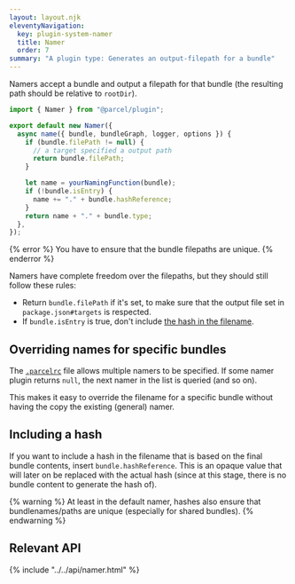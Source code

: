 ```yaml
---
layout: layout.njk
eleventyNavigation:
  key: plugin-system-namer
  title: Namer
  order: 7
summary: "A plugin type: Generates an output-filepath for a bundle"
---
```


Namers accept a bundle and output a filepath for that bundle (the resulting path should be relative to `rootDir`).

```js
import { Namer } from "@parcel/plugin";

export default new Namer({
  async name({ bundle, bundleGraph, logger, options }) {
    if (bundle.filePath != null) {
      // a target specified a output path
      return bundle.filePath;
    }

    let name = yourNamingFunction(bundle);
    if (!bundle.isEntry) {
      name += "." + bundle.hashReference;
    }
    return name + "." + bundle.type;
  },
});
```

{% error %}
You have to ensure that the bundle filepaths are unique.
{% enderror %}

Namers have complete freedom over the filepaths, but they should still follow these rules:

- Return `bundle.filePath` if it's set, to make sure that the output file set in `package.json#targets` is respected.
- If `bundle.isEntry` is true, don't include [the hash in the filename](#Including-a-hash).

## Overriding names for specific bundles

The [`.parcelrc`](/configuration/plugin-configuration/) file allows multiple namers to be specified. If some namer plugin returns `null`, the next namer in the list is queried (and so on).

This makes it easy to override the filename for a specific bundle without having the copy the existing (general) namer.

## Including a hash

If you want to include a hash in the filename that is based on the final bundle contents, insert `bundle.hashReference`. This is an opaque value that will later on be replaced with the actual hash (since at this stage, there is no bundle content to generate the hash of).

{% warning %}
At least in the default namer, hashes also ensure that bundlenames/paths are unique (especially for shared bundles).
{% endwarning %}

## Relevant API

{% include "../../api/namer.html" %}
